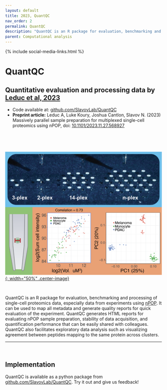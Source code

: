 ```yaml
---
layout: default
title: 2023, QuantQC
nav_order: 2
permalink: QuantQC
description: "QuantQC is an R package for evaluation, benchmarking and processing of single-cell proteomics data, especially data from experiments using nPOP | Slavov Laboratory"
parent: Computational analysis
---
```

{% include social-media-links.html %}

# QuantQC

## Quantitative evaluation and processing data by [Leduc et al, 2023][QuantQC_Preprint]
 * Code available at: [github.com/SlavovLab/QuantQC](https://github.com/SlavovLab/QuantQC)
 * **Preprint article:** Leduc A, Luke Koury, Joshua Cantlon, Slavov N. (2023)
Massively parallel sample preparation for multiplexed single-cell proteomics using nPOP, doi: [10.1101/2023.11.27.568927](https://doi.org/10.1101/2023.11.27.568927)  



<!--
[![pSCoPE](Figs/pSCoPE.png){: width="50%" .center-image}][pSCoPE_Preprint]
 [![pSCoPE](Figs/prioritized-proteomics-pSCoPE.png){: width="80%" .center-image}][pSCoPE_Preprint]-->

 &nbsp;

 &nbsp;

 [![QuantQC](https://github.com/Andrew-Leduc/QuantQC/blob/main/img/head.png?raw=true){: width="50%" .center-image}](https://github.com/SlavovLab/QuantQC)


&nbsp;

QuantQC is an R package for evaluation, benchmarking and processing of single-cell proteomics data, especially data from experiments using [nPOP](nPOP). It
can be used to map all metadata and generate quality reports for quick evaluation of
the experiment. QuantQC generates HTML reports for evaluating nPOP sample preparation, stability of
data acquisition, and quantification performance that can be easily shared with
colleagues. QuantQC also facilitates exploratory data analysis such as visualizing
agreement between peptides mapping to the same protein across clusters.

---



&nbsp;

## Implementation
QuantQC is available as a python package from [github.com/SlavovLab/QuantQC](https://github.com/SlavovLab/QuantQC). Try it out and give us feedback!

&nbsp;  

&nbsp;


&nbsp;  

&nbsp;

&nbsp;


&nbsp;

&nbsp;

[QuantQC_Preprint]: https://www.biorxiv.org/content/10.1101/2023.11.27.568927v1 "software package and metrics for quality control that can support the robust scaling of nPOP to higher plex reagents for achieving reliable high-throughput single-cell protein analysis."


&nbsp;

&nbsp;

&nbsp;

&nbsp;

&nbsp;

&nbsp;

&nbsp;

&nbsp;

&nbsp;

&nbsp;

&nbsp;
